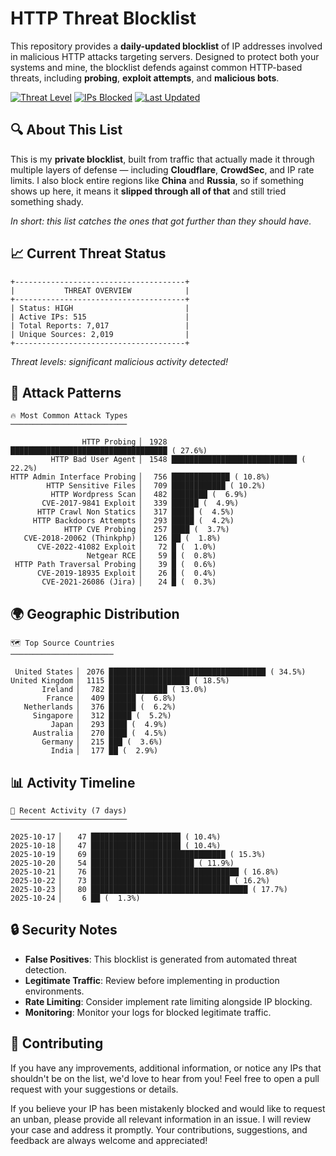 # HTTP Threat Blocklist

This repository provides a **daily-updated blocklist** of IP addresses involved in malicious HTTP attacks targeting servers. Designed to protect both your systems and mine, the blocklist defends against common HTTP-based threats, including **probing**, **exploit attempts**, and **malicious bots**.

[![Threat Level](https://img.shields.io/badge/Threat%20Level-HIGH-red)](.)
[![IPs Blocked](https://img.shields.io/badge/IPs%20Blocked-515-blue)](.)
[![Last Updated](https://img.shields.io/badge/Updated-2025--10--24-brightgreen)](.)

## 🔍 About This List

This is my **private blocklist**, built from traffic that actually made it through multiple layers of defense — including **Cloudflare**, **CrowdSec**, and IP rate limits. I also block entire regions like **China** and **Russia**, so if something shows up here, it means it **slipped through all of that** and still tried something shady.

*In short: this list catches the ones that got further than they should have.*

## 📈 Current Threat Status

```
+--------------------------------------+
|           THREAT OVERVIEW            |
+--------------------------------------+
| Status: HIGH                         |
| Active IPs: 515                      |
| Total Reports: 7,017                 |
| Unique Sources: 2,019                |
+--------------------------------------+
```

*Threat levels: significant malicious activity detected!*

## 🎯 Attack Patterns

```
🔥 Most Common Attack Types
──────────────────────────

                HTTP Probing ▏ 1928 ███████████████████████████████████ ( 27.6%)
         HTTP Bad User Agent ▏ 1548 ████████████████████████████ ( 22.2%)
HTTP Admin Interface Probing ▏  756 █████████████ ( 10.8%)
        HTTP Sensitive Files ▏  709 ████████████ ( 10.2%)
         HTTP Wordpress Scan ▏  482 ████████ (  6.9%)
       CVE-2017-9841 Exploit ▏  339 ██████ (  4.9%)
      HTTP Crawl Non Statics ▏  317 █████ (  4.5%)
     HTTP Backdoors Attempts ▏  293 █████ (  4.2%)
            HTTP CVE Probing ▏  257 ████ (  3.7%)
   CVE-2018-20062 (Thinkphp) ▏  126 ██ (  1.8%)
      CVE-2022-41082 Exploit ▏   72 █ (  1.0%)
                 Netgear RCE ▏   59 █ (  0.8%)
 HTTP Path Traversal Probing ▏   39 █ (  0.6%)
      CVE-2019-18935 Exploit ▏   26 █ (  0.4%)
       CVE-2021-26086 (Jira) ▏   24 █ (  0.3%)
```

## 🌍 Geographic Distribution

```
🗺️ Top Source Countries
───────────────────────

 United States ▏ 2076 ███████████████████████████████████ ( 34.5%)
United Kingdom ▏ 1115 ██████████████████ ( 18.5%)
       Ireland ▏  782 █████████████ ( 13.0%)
        France ▏  409 ██████ (  6.8%)
   Netherlands ▏  376 ██████ (  6.2%)
     Singapore ▏  312 █████ (  5.2%)
         Japan ▏  293 ████ (  4.9%)
     Australia ▏  270 ████ (  4.5%)
       Germany ▏  215 ███ (  3.6%)
         India ▏  177 ██ (  2.9%)
```

## 📊 Activity Timeline

```
📅 Recent Activity (7 days)
──────────────────────────

2025-10-17 ▏   47 ████████████████████ ( 10.4%)
2025-10-18 ▏   47 ████████████████████ ( 10.4%)
2025-10-19 ▏   69 ██████████████████████████████ ( 15.3%)
2025-10-20 ▏   54 ███████████████████████ ( 11.9%)
2025-10-21 ▏   76 █████████████████████████████████ ( 16.8%)
2025-10-22 ▏   73 ███████████████████████████████ ( 16.2%)
2025-10-23 ▏   80 ███████████████████████████████████ ( 17.7%)
2025-10-24 ▏    6 ██ (  1.3%)
```

## 🔒 Security Notes

- **False Positives**: This blocklist is generated from automated threat detection.
- **Legitimate Traffic**: Review before implementing in production environments.
- **Rate Limiting**: Consider implement rate limiting alongside IP blocking.
- **Monitoring**: Monitor your logs for blocked legitimate traffic.

## 🤝 Contributing

If you have any improvements, additional information, or notice any IPs that shouldn't be on the list, we'd love to hear from you! Feel free to open a pull request with your suggestions or details.

If you believe your IP has been mistakenly blocked and would like to request an unban, please provide all relevant information in an issue. I will review your case and address it promptly. Your contributions, suggestions, and feedback are always welcome and appreciated!